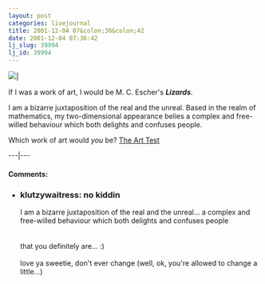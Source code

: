 ```yaml
---
layout: post
categories: livejournal
title: 2001-12-04 07&colon;36&colon;42
date: 2001-12-04 07:36:42
lj_slug: 39994
lj_id: 39994
---
```

![](http://www.physics.usyd.edu.au/~mar/tests/art/lizards.jpg)| 



If I was a work of art, I would be M. C. Escher's **_Lizards_**.



I am a bizarre juxtaposition of the real and the unreal. Based in the realm of mathematics, my two-dimensional appearance belies a complex and free-willed behaviour which both delights and confuses people.



Which work of art would _you_ be? [The Art Test](http://www.physics.usyd.edu.au/~mar/tests/art/)  



---|---


<div id="comments"><h4>Comments:</h4><div class="lj-comments"><ul>
<li class=subject><h3>klutzywaitress: no kiddin</h3>
<a id="comment-40"></a>
<p>I am a bizarre juxtaposition of the real and the unreal... a complex and free-willed behaviour which both delights and confuses people<br>
<br>
<br>
that you definitely are... :)<br>
<br>
love ya sweetie, don't ever change (well, ok, you're allowed to change a little...)</p>
</li>
</ul></div></div>
